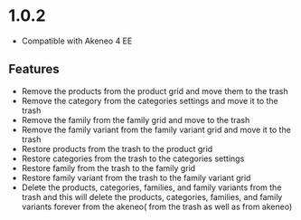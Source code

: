 # 1.0.2
- Compatible with Akeneo 4 EE

## Features
- Remove the products from the product grid and move them to the trash
- Remove the category from the categories settings and move it to the trash
- Remove the family from the family grid and move to the trash
- Remove the family variant from the family variant grid and move it to the trash
- Restore products from the trash to the product grid
- Restore categories from the trash to the categories settings
- Restore family from the trash to the family grid
- Restore family variant  from the trash to the family variant grid
- Delete the products, categories, families, and family variants from the trash and this will delete the products, categories, families, and family variants forever from the akeneo( from the trash as well as from akeneo)
